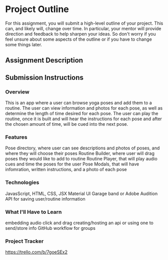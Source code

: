 # Project Outline
For this assignment, you will submit a high-level outline of your project. This can, and likely will, change over time. In particular, your mentor will provide direction and feedback to help sharpen your ideas. So don't worry if you feel unsure about some aspects of the outline or if you have to change some things later.

## Assignment Description


## Submission Instructions

### Overview
This is an app where a user can browse yoga poses and add them to a routine.  The user can view information and photos for each pose, as well as determine the length of time desired for each pose. The user can play the routine, once it is built and will hear the instructions for each pose and after the chosen amount of time, will be cued into the next pose.
### Features
Pose directory, where user can see descriptions and photos of poses, and where they will choose their poses
Routine Builder, where user will drag poses they would like to add to routine
Routine Player, that will play audio cues and time the poses for the user
Pose Modals, that will have infomration, written instructions, and a photo of each pose
### Technologies
JavasScript, HTML, CSS, JSX
Material UI
Garage band or Adobe Audition
API for saving user/routine information
### What I'll Have to Learn
embedding audio
click and drag
creating/hosting an api or using one to send/store info
GitHub workflow for groups

### Project Tracker

https://trello.com/b/7goeSEx2
